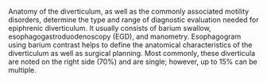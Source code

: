 Anatomy of the diverticulum, as well as the commonly associated motility disorders, determine the type and range of diagnostic evaluation needed for epiphrenic diverticulum. It usually consists of barium swallow, esophagogastroduodenoscopy (EGD), and manometry. Esophagogram using barium contrast helps to define the anatomical characteristics of the diverticulum as well as surgical planning. Most commonly, these diverticula are noted on the right side (70%) and are single; however, up to 15% can be multiple.
